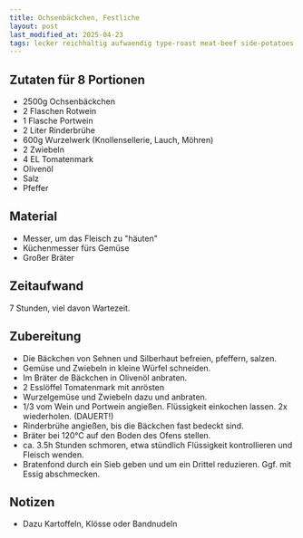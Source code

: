 ```yaml
---
title: Ochsenbäckchen, Festliche
layout: post
last_modified_at: 2025-04-23
tags: lecker reichhaltig aufwaendig type-roast meat-beef side-potatoes gaeste
---
```

## Zutaten für 8 Portionen
 * 2500g Ochsenbäckchen
 * 2 Flaschen Rotwein
 * 1 Flasche Portwein
 * 2 Liter Rinderbrühe
 * 600g Wurzelwerk (Knollensellerie, Lauch, Möhren)
 * 2 Zwiebeln
 * 4 EL Tomatenmark
 * Olivenöl
 * Salz
 * Pfeffer

## Material
 * Messer, um das Fleisch zu "häuten"
 * Küchenmesser fürs Gemüse
 * Großer Bräter
 
## Zeitaufwand
 7 Stunden, viel davon Wartezeit.

## Zubereitung
 * Die Bäckchen von Sehnen und Silberhaut befreien, pfeffern, salzen.
 * Gemüse und Zwiebeln in kleine Würfel schneiden.
 * Im Bräter de Bäckchen in Olivenöl anbraten.
 * 2 Esslöffel Tomatenmark mit anrösten
 * Wurzelgemüse und Zwiebeln dazu und anbraten.
 * 1/3 vom Wein und Portwein angießen. Flüssigkeit einkochen lassen. 2x wiederholen. (DAUERT!)
 * Rinderbrühe angießen, bis die Bäckchen fast bedeckt sind.
 * Bräter bei 120°C auf den Boden des Ofens stellen. 
 * ca. 3.5h Stunden schmoren, etwa stündlich Flüssigkeit kontrollieren und Fleisch wenden.
 * Bratenfond durch ein Sieb geben und um ein Drittel reduzieren. Ggf. mit Essig abschmecken.

## Notizen
 * Dazu Kartoffeln, Klösse oder Bandnudeln
